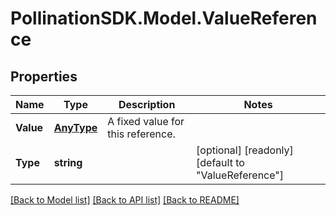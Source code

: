 
# PollinationSDK.Model.ValueReference

## Properties

Name | Type | Description | Notes
------------ | ------------- | ------------- | -------------
**Value** | [**AnyType**](.md) | A fixed value for this reference. | 
**Type** | **string** |  | [optional] [readonly] [default to "ValueReference"]

[[Back to Model list]](../README.md#documentation-for-models)
[[Back to API list]](../README.md#documentation-for-api-endpoints)
[[Back to README]](../README.md)

